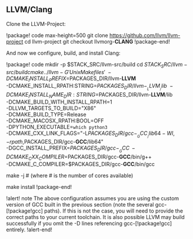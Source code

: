 ## LLVM/Clang

Clone the LLVM-Project:

!package! code max-height=500
git clone https://github.com/llvm/llvm-project
cd llvm-project
git checkout llvmorg-__CLANG__
!package-end!

And now we configure, build, and install Clang:

!package! code
mkdir -p $STACK_SRC/llvm-src/build
cd $STACK_SRC/llvm-src/build
cmake ../llvm -G 'Unix Makefiles' \
-DCMAKE_INSTALL_PREFIX=$PACKAGES_DIR/llvm-__LLVM__ \
-DCMAKE_INSTALL_RPATH:STRING=$PACKAGES_DIR/llvm-__LLVM__/lib \
-DCMAKE_INSTALL_NAME_DIR:STRING=$PACKAGES_DIR/llvm-__LLVM__/lib \
-DCMAKE_BUILD_WITH_INSTALL_RPATH=1 \
-DLLVM_TARGETS_TO_BUILD="X86" \
-DCMAKE_BUILD_TYPE=Release \
-DCMAKE_MACOSX_RPATH:BOOL=OFF \
-DPYTHON_EXECUTABLE=`which python3` \
-DCMAKE_CXX_LINK_FLAGS="-L$PACKAGES_DIR/gcc-__GCC__/lib64 -Wl,-rpath,$PACKAGES_DIR/gcc-__GCC__/lib64" \
-DGCC_INSTALL_PREFIX=$PACKAGES_DIR/gcc-__GCC__ \
-DCMAKE_CXX_COMPILER=$PACKAGES_DIR/gcc-__GCC__/bin/g++ \
-DCMAKE_C_COMPILER=$PACKAGES_DIR/gcc-__GCC__/bin/gcc

make -j # (where # is the number of cores available)

make install
!package-end!

!alert! note
The above configuration assumes you are using the custom version of GCC built in the previous
section (note the several gcc-[!package!gcc] paths). If this is not the case, you will need to
provide the correct paths to your current toolchain. It is also possible LLVM may build successfully
if you omit the -D lines referencing gcc-[!package!gcc] entirely.
!alert-end!
